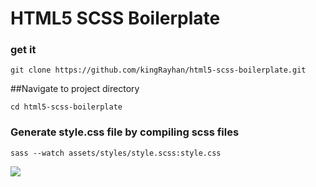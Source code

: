 # HTML5 SCSS Boilerplate

### get it
```
git clone https://github.com/kingRayhan/html5-scss-boilerplate.git
```

##Navigate to project directory
```
cd html5-scss-boilerplate
```

### Generate style.css file by compiling scss files
```
sass --watch assets/styles/style.scss:style.css
```


<img src="http://image.prntscr.com/image/2d4f4ba437fc4ca1a734c401339935b0.png">
